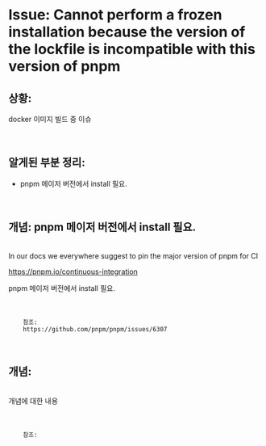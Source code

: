 <!--
author: Dailyscat
purpose: issue arrange
rules:
 (1) 헤더와 문단사이
    <br/>
    <br/>
 (2) 코드가 작성되는 부분은 >로 정리
 (3) 참조는 해당 내용 바로 아래
    <br/>
    <br/>
 (4) 명령어는 bold
 (5) 방안은 ## 안의 과정은 ###
-->

# Issue:  Cannot perform a frozen installation because the version of the lockfile is incompatible with this version of pnpm

## 상황:
docker 이미지 빌드 중 이슈

<br/>

## 알게된 부분 정리:

- pnpm 메이저 버전에서 install 필요.

<br/>

## 개념: pnpm 메이저 버전에서 install 필요.

<br/>
  In our docs we everywhere suggest to pin the major version of pnpm for CI

https://pnpm.io/continuous-integration

pnpm 메이저 버전에서 install 필요.
<br/>
<br/>
<br/>

        참조:
        https://github.com/pnpm/pnpm/issues/6307

<br/>

## 개념:

<br/>
  개념에 대한 내용
<br/>
<br/>
<br/>

        참조:

<br/>
